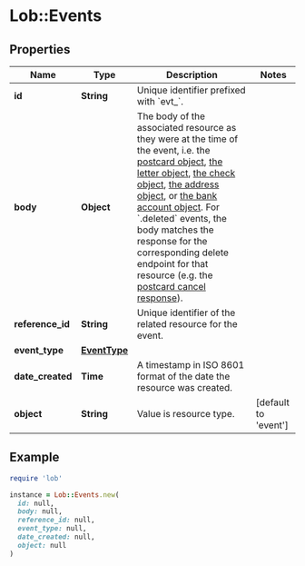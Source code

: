 # Lob::Events

## Properties

| Name | Type | Description | Notes |
| ---- | ---- | ----------- | ----- |
| **id** | **String** | Unique identifier prefixed with &#x60;evt_&#x60;. |  |
| **body** | **Object** | The body of the associated resource as they were at the time of the event, i.e. the [postcard object](https://docs.lob.com/#tag/Postcards/operation/postcard_retrieve), [the letter object](https://docs.lob.com/#tag/Letters/operation/letter_retrieve), [the check object](https://docs.lob.com/#tag/Checks/operation/check_retrieve), [the address object](https://docs.lob.com/#tag/Addresses/operation/address_retrieve), or [the bank account object](https://docs.lob.com/#tag/Bank-Accounts/operation/bank_account_retrieve). For &#x60;.deleted&#x60; events, the body matches the response for the corresponding delete endpoint for that resource (e.g. the [postcard cancel response](https://docs.lob.com/#tag/Postcards/operation/postcard_delete)). |  |
| **reference_id** | **String** | Unique identifier of the related resource for the event. |  |
| **event_type** | [**EventType**](EventType.md) |  |  |
| **date_created** | **Time** | A timestamp in ISO 8601 format of the date the resource was created. |  |
| **object** | **String** | Value is resource type. | [default to &#39;event&#39;] |

## Example

```ruby
require 'lob'

instance = Lob::Events.new(
  id: null,
  body: null,
  reference_id: null,
  event_type: null,
  date_created: null,
  object: null
)
```

